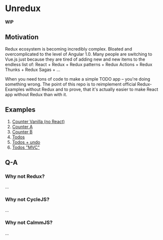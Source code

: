 # Unredux

**WIP**

## Motivation

Redux ecosystem is becoming incredibly complex. Bloated and overcomplicated to the level of Angular 1.0.
Many people are switching to Vue.js just because they are tired of adding new and new items to the
endless list of: React + Redux + Redux patterns + Redux Actions + Redux Thunks + Redux Sagas + ...

When you need tons of code to make a simple TODO app – you're doing something wrong.
The point of this repo is to reimplement official Redux-Examples without Redux and to prove,
that it's actually easier to make React app without Redux than with it.

## Examples

1. [Counter Vanilla (no React)](./1.counter-vanilla)
2. [Counter A](./2.counter-a)
3. [Counter B](./3.counter-b)
4. [Todos](./4.todos)
5. [Todos + undo](./5.todos-with-undo)
6. [Todos "MVC"](./6.todos-mvc)

## Q-A

### Why not Redux?

...

### Why not CycleJS?

...

### Why not CalmmJS?

...
